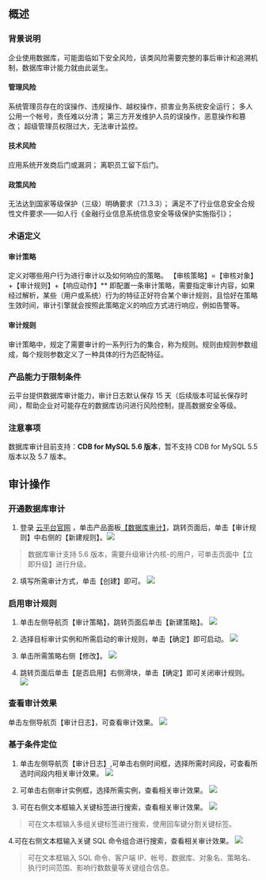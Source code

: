 ## 概述

### 背景说明

企业使用数据库，可能面临如下安全风险，该类风险需要完整的事后审计和追溯机制，数据库审计能力就由此诞生。

#### 管理风险
系统管理员存在的误操作、违规操作、越权操作，损害业务系统安全运行； 
多人公用一个帐号，责任难以分清；
第三方开发维护人员的误操作，恶意操作和篡改； 
超级管理员权限过大，无法审计监控。

#### 技术风险
应用系统开发商后门或漏洞； 
离职员工留下后门。

#### 政策风险 
无法达到国家等级保护（三级）明确要求（7.1.3.3）；
满足不了行业信息安全合规性文件要求——如人行《金融行业信息系统信息安全等级保护实施指引》；
### 术语定义

#### 审计策略
定义对哪些用户行为进行审计以及如何响应的策略。 【审核策略】=【审核对象】+【审计规则】+【响应动作】** 即配置一条审计策略，需要指定审计内容，如果经过解析，某些（用户或系统）行为的特征正好符合某个审计规则，且恰好在策略生效时间，审计引擎就会按照此策略定义的响应方式进行响应，例如告警等。

#### 审计规则
审计策略中，规定了需要审计的一系列行为的集合，称为规则。规则由规则参数组成，每个规则参数定义了一种具体的行为匹配特征。

### 产品能力于限制条件

云平台提供数据库审计能力，审计日志默认保存 15 天（后续版本可延长保存时间），帮助企业对可能存在的数据库访问进行风险控制，提高数据安全等级。

### 注意事项
数据库审计目前支持：**CDB for MySQL 5.6 版本**，暂不支持 CDB for MySQL 5.5 版本以及 5.7 版本。

## 审计操作
### 开通数据库审计
1. 登录 [云平台官网](http://tce.fsphere.cn/) ，单击产品面板[【数据库审计】](http://console.tce.fsphere.cn/cda/)，跳转页面后，单击【审计规则】中右侧的【新建规则】。![](http://imgcache.tce.fsphere.cn/image/mc.qcloudimg.com/static/img/bcb75c4926edc197835c27248e35a10f/image.png)
>数据库审计支持 5.6 版本，需要升级审计内核-的用户，可单击页面中【立即升级】进行升级。

2. 填写所需审计方式，单击【创建】即可。
![](http://imgcache.tce.fsphere.cn/image/mc.qcloudimg.com/static/img/a4da9406bc2a2b15d48909210878fbcb/image.png)

### 启用审计规则
1. 单击左侧导航页【审计策略】，跳转页面后单击【新建策略】。
![](http://imgcache.tce.fsphere.cn/image/mc.qcloudimg.com/static/img/fb6155b934252475ff80479450100668/image.png)

2. 选择目标审计实例和所需启动的审计规则，单击【确定】即可启动。
![](http://imgcache.tce.fsphere.cn/image/mc.qcloudimg.com/static/img/1d0b00f0a7bad814fab23f992f50e2b0/image.png)

3. 单击所需策略右侧【修改】。
![](http://imgcache.tce.fsphere.cn/image/mc.qcloudimg.com/static/img/21ffef85cc6952c77fecd9a66459fcbb/image.png)

4. 跳转页面后单击【是否启用】右侧滑块，单击【确定】即可关闭审计规则。
![](http://imgcache.tce.fsphere.cn/image/mc.qcloudimg.com/static/img/8002909b8be1ea8da7e010d5b53e6b93/image.png) 

### 查看审计效果
单击左侧导航页【审计日志】，可查看审计效果。
![](http://imgcache.tce.fsphere.cn/image/mc.qcloudimg.com/static/img/7cdb0a81b67e047b81f39536fedf0032/image.png)
 
### 基于条件定位
1. 单击左侧导航页【审计日志】,可单击右侧时间框，选择所需时间段，可查看所选时间段内相关审计效果。
![](http://imgcache.tce.fsphere.cn/image/mc.qcloudimg.com/static/img/b51d1cd0b5211049be308f8394cc0dae/image.png)

2. 可单击右侧审计实例框，选择所需实例，查看相关审计效果。
![](http://imgcache.tce.fsphere.cn/image/mc.qcloudimg.com/static/img/ac8147816ef52486e1457377a7ca9771/image.png)

3. 可在右侧文本框输入关键标签进行搜索，查看相关审计效果。
![](http://imgcache.tce.fsphere.cn/image/mc.qcloudimg.com/static/img/34bb8b497a8ecbc0175e833bf8ea76be/image.png)
>可在文本框输入多组关键标签进行搜索，使用回车键分割关键标签。

4.可在右侧文本框输入关键 SQL 命令组合进行搜索，查看相关审计效果。
![](http://imgcache.tce.fsphere.cn/image/mc.qcloudimg.com/static/img/3c7030fd7e799d27456e4bd8cf7da3aa/image.png)
>可在文本框输入 SQL 命令、客户端 IP、帐号、数据库、对象名、策略名、执行时间范围、影响行数数量等关键组合信息。